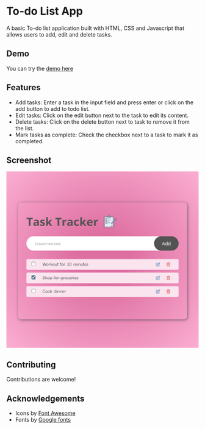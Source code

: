 # To-do List App
A basic To-do list application built with HTML, CSS and Javascript that allows users to add, edit and delete tasks.

## Demo
You can try the [demo here](https://zoeyahmi.github.io/To-do-list-Javascript/)

## Features
- Add tasks: Enter a task in the input field and press enter or click on the add button to add to todo list.
- Edit tasks: Click on the edit button next to the task to edit its content.
- Delete tasks: Click on the delete button next to task to remove it from the list.
- Mark tasks as complete: Check the checkbox next to a task to mark it as completed.

## Screenshot
![Todo List App Screenshot](assets/images/screenshot.png)

## Contributing
Contributions are welcome!

## Acknowledgements
- Icons by [Font Awesome](https://fontawesome.com/)
- Fonts by [Google fonts](https://fonts.google.com/)

